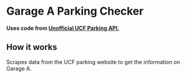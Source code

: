 # Garage A Parking Checker
**Uses code from [Unofficial UCF Parking API.](https://github.com/ctcuff/UCFParking-Web)**

## How it works

Scrapes data from the UCF parking website to get the information on Garage A.